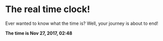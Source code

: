 # The real time clock!

Ever wanted to know what the time is? Well, your journey is about to end!

**The time is Nov 27, 2017, 02:48**